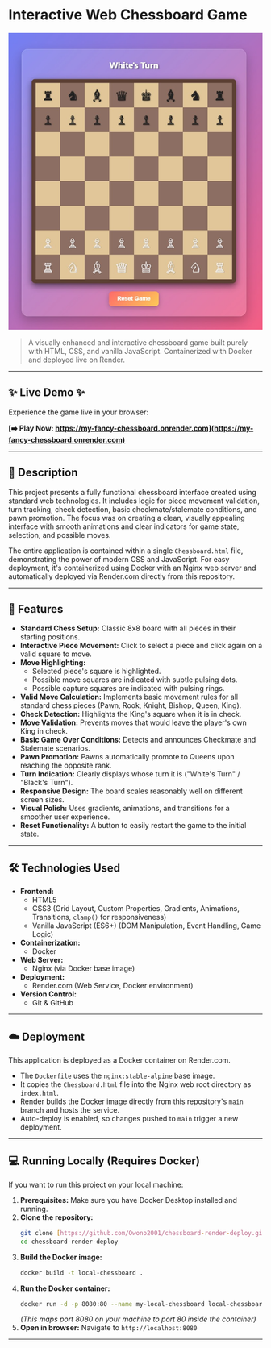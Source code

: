 # Interactive Web Chessboard Game

[![Chessboard Screenshot](ChessboardPicture.jpg)](https://my-fancy-chessboard.onrender.com)

> A visually enhanced and interactive chessboard game built purely with HTML, CSS, and vanilla JavaScript. Containerized with Docker and deployed live on Render.

---

## ✨ Live Demo ✨

Experience the game live in your browser:

**[➡️ Play Now: https://my-fancy-chessboard.onrender.com](https://my-fancy-chessboard.onrender.com)**

---

## 📖 Description

This project presents a fully functional chessboard interface created using standard web technologies. It includes logic for piece movement validation, turn tracking, check detection, basic checkmate/stalemate conditions, and pawn promotion. The focus was on creating a clean, visually appealing interface with smooth animations and clear indicators for game state, selection, and possible moves.

The entire application is contained within a single `Chessboard.html` file, demonstrating the power of modern CSS and JavaScript. For easy deployment, it's containerized using Docker with an Nginx web server and automatically deployed via Render.com directly from this repository.

---

## 🚀 Features

* **Standard Chess Setup:** Classic 8x8 board with all pieces in their starting positions.
* **Interactive Piece Movement:** Click to select a piece and click again on a valid square to move.
* **Move Highlighting:**
    * Selected piece's square is highlighted.
    * Possible move squares are indicated with subtle pulsing dots.
    * Possible capture squares are indicated with pulsing rings.
* **Valid Move Calculation:** Implements basic movement rules for all standard chess pieces (Pawn, Rook, Knight, Bishop, Queen, King).
* **Check Detection:** Highlights the King's square when it is in check.
* **Move Validation:** Prevents moves that would leave the player's own King in check.
* **Basic Game Over Conditions:** Detects and announces Checkmate and Stalemate scenarios.
* **Pawn Promotion:** Pawns automatically promote to Queens upon reaching the opposite rank.
* **Turn Indication:** Clearly displays whose turn it is ("White's Turn" / "Black's Turn").
* **Responsive Design:** The board scales reasonably well on different screen sizes.
* **Visual Polish:** Uses gradients, animations, and transitions for a smoother user experience.
* **Reset Functionality:** A button to easily restart the game to the initial state.

---

## 🛠️ Technologies Used

* **Frontend:**
    * HTML5
    * CSS3 (Grid Layout, Custom Properties, Gradients, Animations, Transitions, `clamp()` for responsiveness)
    * Vanilla JavaScript (ES6+) (DOM Manipulation, Event Handling, Game Logic)
* **Containerization:**
    * Docker
* **Web Server:**
    * Nginx (via Docker base image)
* **Deployment:**
    * Render.com (Web Service, Docker environment)
* **Version Control:**
    * Git & GitHub

---

## ☁️ Deployment

This application is deployed as a Docker container on Render.com.

* The `Dockerfile` uses the `nginx:stable-alpine` base image.
* It copies the `Chessboard.html` file into the Nginx web root directory as `index.html`.
* Render builds the Docker image directly from this repository's `main` branch and hosts the service.
* Auto-deploy is enabled, so changes pushed to `main` trigger a new deployment.

---

## 💻 Running Locally (Requires Docker)

If you want to run this project on your local machine:

1.  **Prerequisites:** Make sure you have Docker Desktop installed and running.
2.  **Clone the repository:**
    ```bash
    git clone [https://github.com/Owono2001/chessboard-render-deploy.git](https://github.com/Owono2001/chessboard-render-deploy.git)
    cd chessboard-render-deploy
    ```
3.  **Build the Docker image:**
    ```bash
    docker build -t local-chessboard .
    ```
4.  **Run the Docker container:**
    ```bash
    docker run -d -p 8080:80 --name my-local-chessboard local-chessboard
    ```
    *(This maps port 8080 on your machine to port 80 inside the container)*
5.  **Open in browser:** Navigate to `http://localhost:8080`

---
